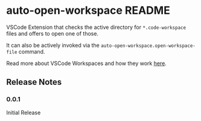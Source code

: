 # auto-open-workspace README

VSCode Extension that checks the active directory for `*.code-workspace` files and offers to open one of those. 

It can also be actively invoked via the `auto-open-workspace.open-workspace-file` command.

Read more about VSCode Workspaces and how they work [here](https://code.visualstudio.com/docs/editor/workspaces).


## Release Notes

### 0.0.1

Initial Release